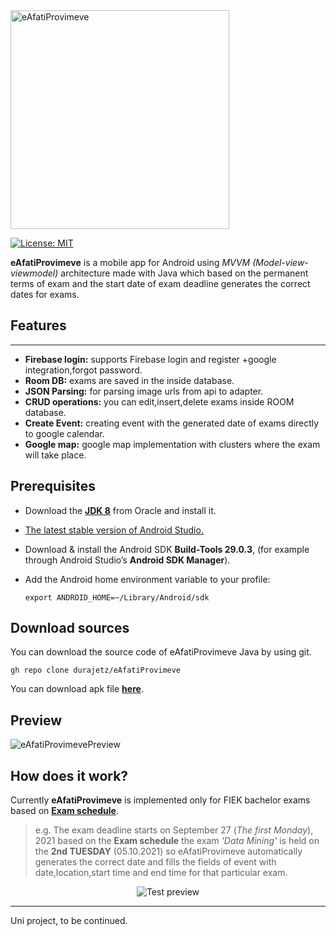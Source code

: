 <img src="https://images4.imagebam.com/ee/3a/1a/ME4808M_o.png" alt="eAfatiProvimeve" width="350"/>

[![License: MIT](https://img.shields.io/badge/License-MIT-yellow.svg)](https://opensource.org/licenses/MIT)

**eAfatiProvimeve** is a mobile app for Android using *MVVM (Model-view-viewmodel)* architecture made with Java which based on the permanent terms of exam and the start date of exam deadline generates the correct dates for exams.

## Features
---
* **Firebase login:** supports Firebase login and register +google integration,forgot password.
* **Room DB:** exams are saved in the inside database.
* **JSON Parsing:** for parsing image urls from api to adapter.
* **CRUD operations:** you can edit,insert,delete exams inside ROOM database.
* **Create Event:** creating event with the generated date of exams directly to google calendar.
* **Google map:**  google map implementation with clusters where the exam will take place.


## Prerequisites

 * Download the [**JDK 8**](http://www.oracle.com/technetwork/java/javase/downloads/jdk8-downloads-2133151.html) from Oracle and install it.
 * [The latest stable version of Android Studio.](https://developer.android.com/studio/)
 * Download & install the Android SDK **Build-Tools 29.0.3**, (for example through Android Studio’s **Android SDK Manager**).
 * Add the Android home environment variable to your profile:
  
    ```
    export ANDROID_HOME=~/Library/Android/sdk
    ````

## Download sources

You can download the source code of eAfatiProvimeve Java by using git. 

```
gh repo clone durajetz/eAfatiProvimeve
```
You can download apk file **[here](https://github.com/durajetz/eAfatiProvimeve/raw/main/app/build/outputs/apk/debug/app-debug.apk)**.

## Preview
<img src="https://images4.imagebam.com/60/ac/84/ME48245_o.png" alt="eAfatiProvimevePreview" />

## How does it work?

Currently **eAfatiProvimeve** is implemented only for FIEK bachelor exams based on **[Exam schedule](https://fiek.uni-pr.edu/desk/inc/media/CFBB3C9D-3688-4C00-9CE8-397BB1FF12B2.pdf)**.

>e.g. The exam deadline starts on September 27 (*The first Monday*), 2021
based on the **Exam schedule** the exam *'Data Mining'* is held on the **2nd TUESDAY** (05.10.2021)
so eAfatiProvimeve automatically generates the correct date and fills the fields of event with date,location,start time and end time for that particular exam.

<p align="center">
  <img src="https://media3.giphy.com/media/vzFrPs1rhc9MV2j5RG/giphy.gif?cid=790b761187058c43228b6873a322bd27311c4b91b078bf7f&rid=giphy.gif&ct=g" alt="Test preview"/>
</p>

---
Uni project, to be continued.
